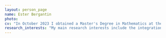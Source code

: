 ```yaml
---
layout: person_page
name: Ester Bergantin
photo: 
cv: "In October 2023 I obtained a Master's Degree in Mathematics at the University of Trento, in the track Modeling and Simulation for Biomedical Applications within the curriculum Mathematics and Statistics for Life and Social Sciences. My Master's thesis project involved an internship at the Norwegian University of Science and Technology (NTNU) in Trondheim (Norway). During this internship, I worked on an in silico validation of TAG-based coronary blood flow distribution methods for the patient-specific computational iFR prediction. From November 2023 I am the holder of a PhD scholarship in computational modeling with a focus on cardiovascular problems at the Department of Mathematics of the University of Trento."
research_interests: "My main research interests include the integration of computational modeling and clinical investigation to advance our understanding of both physiological and pathological cardiac functions and enhance patient care. Specifically, I'm working on the combination of cardiac mechanics models with models of the circulatory system.  Moreover, patient-specific customization and the calibration of biomechanical parameters to match in vivo measurements constitute essential aspects of my research."
---
```

<!-- ---
layout: person_page
name: Ester Bergantin
photo: 
cv: "In October 2023 I obtained a Master's Degree in Mathematics at the University of Trento, in the track "Modeling and Simulation for Biomedical Applications" within the curriculum "Mathematics and Statistics for Life and Social Sciences". My Master's thesis project involved an internship at the Norwegian University of Science and Technology (NTNU) in Trondheim (Norway). During this internship, I worked on an in silico validation of TAG-based coronary blood flow distribution methods for the patient-specific computational iFR prediction. From November 2023 I am the holder of a PhD scholarship in computational modeling with a focus on cardiovascular problems at the Department of Mathematics of the University of Trento."
research_interests: "My main research interests include the integration of computational modeling and clinical investigation to advance our understanding of both physiological and pathological cardiac functions and enhance patient care. Specifically, I'm working on the combination of cardiac mechanics models with models of the circulatory system.  Moreover, patient-specific customization and the calibration of biomechanical parameters to match in vivo measurements constitute essential aspects of my research."
--- -->